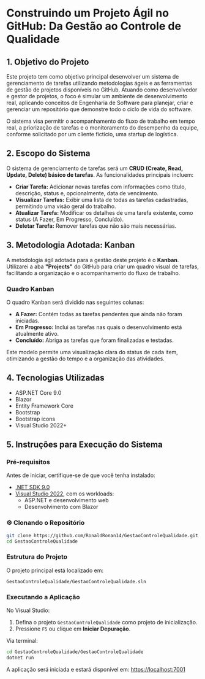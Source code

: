 # Construindo um Projeto Ágil no GitHub: Da Gestão ao Controle de Qualidade

## 1. Objetivo do Projeto

Este projeto tem como objetivo principal desenvolver um sistema de gerenciamento de tarefas utilizando metodologias ágeis e as ferramentas de gestão de projetos disponíveis no GitHub. Atuando como desenvolvedor e gestor de projetos, o foco é simular um ambiente de desenvolvimento real, aplicando conceitos de Engenharia de Software para planejar, criar e gerenciar um repositório que demonstre todo o ciclo de vida do software.

O sistema visa permitir o acompanhamento do fluxo de trabalho em tempo real, a priorização de tarefas e o monitoramento do desempenho da equipe, conforme solicitado por um cliente fictício, uma startup de logística.

## 2. Escopo do Sistema

O sistema de gerenciamento de tarefas será um **CRUD (Create, Read, Update, Delete) básico de tarefas**. As funcionalidades principais incluem:

* **Criar Tarefa:** Adicionar novas tarefas com informações como título, descrição, status e, opcionalmente, data de vencimento.
* **Visualizar Tarefas:** Exibir uma lista de todas as tarefas cadastradas, permitindo uma visão geral do trabalho.
* **Atualizar Tarefa:** Modificar os detalhes de uma tarefa existente, como status (A Fazer, Em Progresso, Concluído).
* **Deletar Tarefa:** Remover tarefas que não são mais necessárias.

## 3. Metodologia Adotada: Kanban

A metodologia ágil adotada para a gestão deste projeto é o **Kanban**. Utilizarei a aba **"Projects"** do GitHub para criar um quadro visual de tarefas, facilitando a organização e o acompanhamento do fluxo de trabalho.

### Quadro Kanban

O quadro Kanban será dividido nas seguintes colunas:

* **A Fazer:** Contém todas as tarefas pendentes que ainda não foram iniciadas.
* **Em Progresso:** Inclui as tarefas nas quais o desenvolvimento está atualmente ativo.
* **Concluído:** Abriga as tarefas que foram finalizadas e testadas.

Este modelo permite uma visualização clara do status de cada item, otimizando a gestão do tempo e a organização das atividades.

## 4. Tecnologias Utilizadas

- ASP.NET Core 9.0
- Blazor
- Entity Framework Core
- Bootstrap
- Bootstrap icons
- Visual Studio 2022+

## 5. Instruções para Execução do Sistema

### Pré-requisitos

Antes de iniciar, certifique-se de que você tenha instalado:

- [.NET SDK 9.0](https://dotnet.microsoft.com/pt-br/download) 
- [Visual Studio 2022](https://visualstudio.microsoft.com/pt-br/), com os workloads:
  - ASP.NET e desenvolvimento web
  - Desenvolvimento com Blazor

### ⚙️ Clonando o Repositório

```bash
git clone https://github.com/RonaldRonan14/GestaoControleQualidade.git
cd GestaoControleQualidade
```

### Estrutura do Projeto

O projeto principal está localizado em:

```
GestaoControleQualidade/GestaoControleQualidade.sln
```

### Executando a Aplicação

No Visual Studio:

1. Defina o projeto `GestaoControleQualidade` como projeto de inicialização.
2. Pressione `F5` ou clique em **Iniciar Depuração**.

Via terminal:

```bash
cd GestaoControleQualidade/GestaoControleQualidade
dotnet run
```

A aplicação será iniciada e estará disponível em: [https://localhost:7001](https://localhost:7001) 
